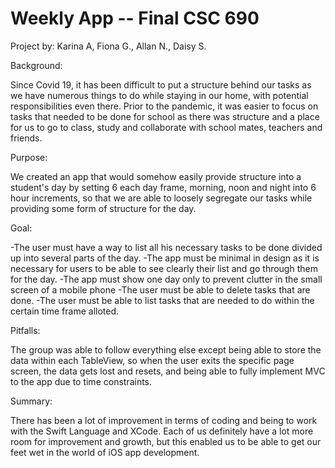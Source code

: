 # Weekly App -- Final CSC 690

Project by: Karina A, Fiona G., Allan N., Daisy S.

Background: 

Since Covid 19, it has been difficult to put a structure behind our tasks as we have numerous things to do while staying in our home, with potential responsibilities even there. Prior to the pandemic, it was easier to focus on tasks that needed to be done for school as there was structure and a place for us to go to class, study and collaborate with school mates, teachers and friends. 

Purpose: 

We created an app that would somehow easily provide structure into a student's day by setting 6 each day frame, morning, noon and night into 6 hour increments, so that we are able to loosely segregate our tasks while providing some form of structure for the day. 

Goal: 

-The user must have a way to list all his necessary tasks to be done divided up into several parts of the day. 
-The app must be minimal in design as it is necessary for users to be able to see clearly their list and go through them for the day. 
-The app must show one day only to prevent clutter in the small screen of a mobile phone
-The user must be able to delete tasks that are done. 
-The user must be able to list tasks that are needed to do within the certain time frame alloted. 

Pitfalls: 

The group was able to follow everything else except being able to store the data within each TableView, so when the user exits the specific page screen, the data gets lost and resets, and being able to fully implement MVC to the app due to time constraints. 


Summary: 

There has been a lot of improvement in terms of coding and being to work with the Swift Language and XCode. Each of us definitely have a lot more room for improvement and growth, but this enabled us to be able to get our feet wet in the world of iOS app development. 




